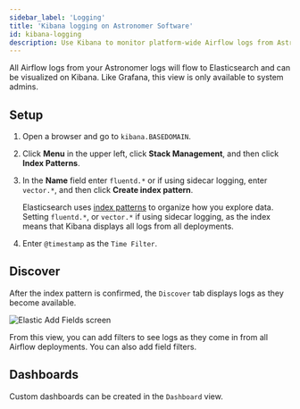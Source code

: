 ```yaml
---
sidebar_label: 'Logging'
title: 'Kibana logging on Astronomer Software'
id: kibana-logging
description: Use Kibana to monitor platform-wide Airflow logs from Astronomer Software.
---
```


All Airflow logs from your Astronomer logs will flow to Elasticsearch and can be visualized on Kibana. Like Grafana, this view is only available to system admins.

## Setup

1. Open a browser and go to `kibana.BASEDOMAIN`.

2. Click **Menu** in the upper left, click **Stack Management**, and then click **Index Patterns**.

3. In the **Name** field enter `fluentd.*` or if using sidecar logging, enter `vector.*`, and then click **Create index pattern**.

    Elasticsearch uses [index patterns](https://www.elastic.co/guide/en/kibana/current/index-patterns.html) to organize how you explore data. Setting `fluentd.*`, or `vector.*` if using sidecar logging,  as the index means that Kibana displays all logs from all deployments.

4. Enter `@timestamp` as the `Time Filter`.

## Discover

After the index pattern is confirmed, the `Discover` tab displays logs as they become available.

![Elastic Add Fields screen](/img/software/add-fields.png)

From this view, you can add filters to see logs as they come in from all Airflow deployments. You can also add field filters.

## Dashboards

Custom dashboards can be created in the `Dashboard` view.
